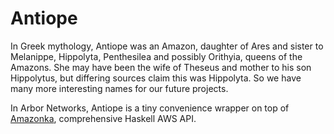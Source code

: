 # Antiope
In Greek mythology, Antiope was an Amazon, daughter of Ares and sister to Melanippe, Hippolyta, Penthesilea and possibly Orithyia, queens of the Amazons. She may have been the wife of Theseus and mother to his son Hippolytus, but differing sources claim this was Hippolyta.
So we have many more interesting names for our future projects.

In Arbor Networks, Antiope is a tiny convenience wrapper on top of [Amazonka](https://hackage.haskell.org/package/amazonka), comprehensive Haskell AWS API.
